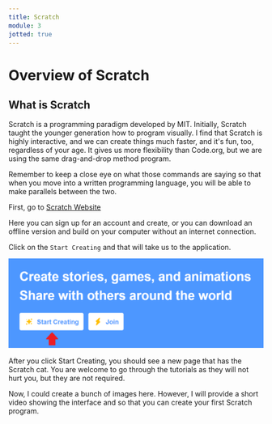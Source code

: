```yaml
---
title: Scratch
module: 3
jotted: true
---
```


# Overview of Scratch


## What is Scratch

<!-- video here -->

Scratch is a programming paradigm developed by MIT. Initially, Scratch taught the younger generation how to program visually.  I find that Scratch is highly interactive, and we can create things much faster, and it's fun, too, regardless of your age.  It gives us more flexibility than Code.org, but we are using the same drag-and-drop method program.

Remember to keep a close eye on what those commands are saying so that when you move into a written programming language, you will be able to make parallels between the two.

First, go to [Scratch Website](https://scratch.mit.edu/)

Here you can sign up for an account and create, or you can download an offline version and build on your computer without an internet connection.

Click on the `Start Creating` and that will take us to the application.

![Start Creating](../imgs/StartCreating.png "Start Creating")

After you click Start Creating, you should see a new page that has the Scratch cat.  You are welcome to go through the tutorials as they will not hurt you, but they are not required.

Now, I could create a bunch of images here.  However, I will provide a short video showing the interface and so that you can create your first Scratch program.

<!-- add video here -->



